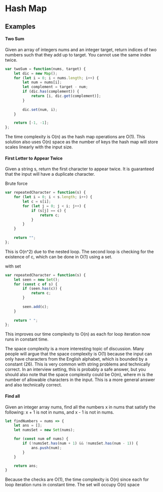 # Hash Map

## Examples

#### Two Sum
Given an array of integers nums and an integer target, return indices of two numbers such that they add up to target. You cannot use the same index twice.

```js
var twoSum = function(nums, target) {
    let dic = new Map();
    for (let i = 0; i < nums.length; i++) {
        let num = nums[i];
        let complement = target - num;
        if (dic.has(complement)) {
            return [i, dic.get(complement)];
        }
        
        dic.set(num, i);
    }

    return [-1, -1];
};
```

The time complexity is O(n) as the hash map operations are O(1). This solution also uses O(n) space as the number of keys the hash map will store scales linearly with the input size.

#### First Letter to Appear Twice

Given a string s, return the first character to appear twice. It is guaranteed that the input will have a duplicate character.

Brute force
```js
var repeatedCharacter = function(s) {
    for (let i = 0; i < s.length; i++) {
        let c = s[i];
        for (let j = 0; j < i; j++) {
            if (s[j] == c) {
                return c;
            }
        }
    }
    
    return "";
};
```
This is O(n^2) due to the nested loop. The second loop is checking for the existence of c, which can be done in O(1) using a set.


with set

```js
var repeatedCharacter = function(s) {
    let seen = new Set();
    for (const c of s) {
        if (seen.has(c)) {
            return c;
        }
        
        seen.add(c);
    }
    
    return " ";
};
```
This improves our time complexity to O(n) as each for loop iteration now runs in constant time.

The space complexity is a more interesting topic of discussion. Many people will argue that the space complexity is O(1) because the input can only have characters from the English alphabet, which is bounded by a constant (26). This is very common with string problems and technically correct. In an interview setting, this is probably a safe answer, but you should also note that the space complexity could be O(m), where m is the number of allowable characters in the input. This is a more general answer and also technically correct.

#### Find all
Given an integer array nums, find all the numbers x in nums that satisfy the following: x + 1 is not in nums, and x - 1 is not in nums.

```js
let findNumbers = nums => {
    let ans = [];
    let numsSet = new Set(nums);

    for (const num of nums) {
        if (!numsSet.has(num + 1) && !numsSet.has(num - 1)) {
            ans.push(num);
        }
    }

    return ans;
}
```

Because the checks are O(1), the time complexity is O(n) since each for loop iteration runs in constant time. The set will occupy O(n) space